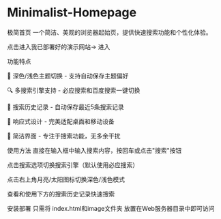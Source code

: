 # Minimalist-Homepage

极简首页
一个简洁、美观的浏览器起始页，提供快速搜索功能和个性化体验。

点击进入我已部署好的演示网站→ <a id="https://nimenhao.netlify.app">进入</a>

功能特点

🎨 深色/浅色主题切换 - 支持自动保存主题偏好

🔍 多搜索引擎支持 - 必应搜索和百度搜索一键切换

📝 搜索历史记录 - 自动保存最近5条搜索记录

📱 响应式设计 - 完美适配桌面和移动设备

🎯 简洁界面 - 专注于搜索功能，无多余干扰

使用方法
直接在输入框中输入搜索内容，按回车或点击"搜索"按钮

点击搜索选项切换搜索引擎（默认使用必应搜索）

点击右上角月亮/太阳图标切换深色/浅色模式

查看和使用下方的搜索历史记录快速搜索

安装部署
只需将 index.html和image文件夹 放置在Web服务器目录中即可访问

